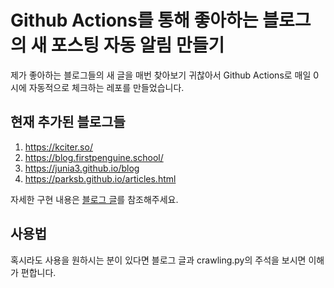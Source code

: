 # Github Actions를 통해 좋아하는 블로그의 새 포스팅 자동 알림 만들기

제가 좋아하는 블로그들의 새 글을 매번 찾아보기 귀찮아서 Github Actions로 매일 0시에 자동적으로 체크하는 레포를 만들었습니다.

## 현재 추가된 블로그들

1. https://kciter.so/
2. https://blog.firstpenguine.school/
3. https://junia3.github.io/blog
4. https://parksb.github.io/articles.html

자세한 구현 내용은 [블로그 글](https://bestech49.tistory.com/61)를 참조해주세요.

## 사용법

혹시라도 사용을 원하시는 분이 있다면 블로그 글과 crawling.py의 주석을 보시면 이해가 편합니다.
